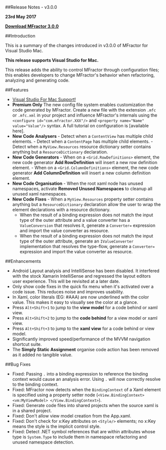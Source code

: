 
##Release Notes - v3.0.0

**23rd May 2017**

**[Download MFractor 3.0.0](http://addins.mfractor.com/releases/3.00.00/MFractor.MFractor_3.00.00.mpack)**

##Introduction

This is a summary of the changes introduced in v3.0.0 of MFractor for Visual Studio Mac.

**This release supports Visual Studio for Mac.**

This release adds the ability to control MFractor through configuration files; this enables developers to change MFractor's behavior when refactoring, analyzing and generating code.

##Features

   - [Visual Studio For Mac Support!](https://www.mfractor.com/blogs/news/introducing-mfractor-for-visual-studio-mac)
   - **Premium Only** The new config file system enables customization the code generated by MFractor. Create a new file with the extension `.mfc` or `.mfc.xml` in your project and influence MFractor's internals using the `<configure id="com.mfractor.XXX"/>` and `<property name="Name" value="Value"/>` syntax. A full tutorial on configuration is [available here].
   - **New Code Analysers**
    - Detect when a `ContentView` has multiple child elements.
    - Detect when a `ContentPage` has multiple child elements.
    - Detect when a `MyView.Resources` resource dictionary setter contains anything but a `ResourceDictionary` declaration.
   - **New Code Generators**
    - When on a `<Grid.RowDefinitions>` element, the new code generator **Add RowDefinition** will insert a new row definition element.
    - When on a `<Grid.ColumnDefinitions>` element, the new code generator **Add ColumnDefinition** will insert a new column definition element.
   - **New Code Organisation**
    - When the root xaml node has unused namespaces, activate **Removed Unused Namespaces** to cleanup all unused xaml namespaces.
   - **New Code Fixes**
    - When a `MyView.Resources` property setter contains anything but a `ResourceDictionary` declaration allow the user to wrap the element declarations with a resource dictionary.
		- When the result of a binding expression does not match the input type of the outer attribute and a value converter has a `ValueConversion` that resolves it, generate a `Converter=` expression and import the value converter as resource.
		- When the result of a binding expression does not match the input type of the outer attribute, generate an `IValueConverter` implementation that resolves the type-flow, generate a `Converter=` expression and import the value converter as resource.

##Enhancements

 - Android Layout analysis and IntelliSense has been disabled. It interfered with the stock Xamarin IntelliSense and regressed the layout editors user experience. This will be revisited at a later date.
 - Only show code fixes in the quick fix menu when it's activated over a code issue. This reduces noise and improves usability.
 - In Xaml, color literals (EG: #AAA) are now underlined with the color value. This makes it easy to visually see the color at a glance.
 - Press `Alt+Shift+1` to jump to the **view model** for a code behind or xaml view.
 - Press `Alt+Shift+2` to jump to the **code behind** for a view model or xaml view.
 - Press `Alt+Shift+3` to jump to the **xaml view** for a code behind or view model.
 - Significantly improved speed/performance of the MVVM navigation shortcut suite.
 - The **Simply Static Assignment** organise code action has been removed as it added no tangible value.

##Bug Fixes

 - Fixed: Passing `.` into a binding expression to reference the binding context would cause an analysis error. Using `.` will now correctly resolve to the binding context.
 - Fixed: MFractor now detects when the `BindingContext` of a Xaml element is specified using a property setter node (`<View.BindingContext> <vm:MyViewModel> </View.BindingContext>`).
 - Fixed: Generate code files into shared projects when the source xaml is in a shared project.
 - Fixed: Don't allow view model creation from the App.xaml.
 - Fixed: Don't check for x:Key attributes on `<Style/>` elements; no x:Key means the style is the implicit control style.
 - Fixed: Detect .NET symbol references that are within attributes whose type is `System.Type` to include them in namespace refactoring and unused namespace detection.

